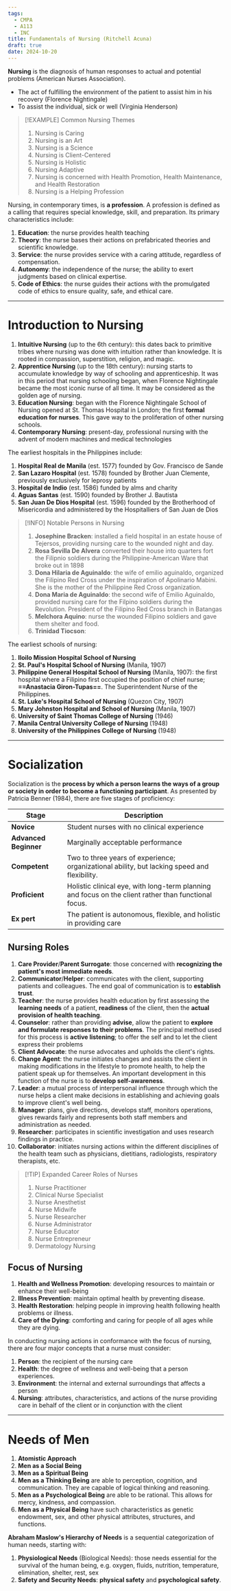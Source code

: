 ```yaml
---
tags:
  - CMPA
  - A113
  - INC
title: Fundamentals of Nursing (Ritchell Acuna)
draft: true
date: 2024-10-20
---
```

**Nursing** is the diagnosis of human responses to actual and potential problems (American Nurses Association).
- The act of fulfilling the environment of the patient to assist him in his recovery (Florence Nightingale)
- To assist the individual, sick or well (Virginia Henderson)

>[!EXAMPLE] Common Nursing Themes
>1. Nursing is Caring
>2. Nursing is an Art
>3. Nursing is a Science
>4. Nursing is Client-Centered
>5. Nursing is Holistic
>6. Nursing Adaptive
>7. Nursing is concerned with Health Promotion, Health Maintenance, and Health Restoration
>8. Nursing is a Helping Profession

Nursing, in contemporary times, is **a profession**. A profession is defined as a calling that requires special knowledge, skill, and preparation. Its primary characteristics include:
1. **Education**: the nurse provides health teaching
2. **Theory**: the nurse bases their actions on prefabricated theories and scientific knowledge.
3. **Service**: the nurse provides service with a caring attitude, regardless of compensation.
4. **Autonomy**: the independence of the nurse; the ability to exert judgments based on clinical expertise.
5. **Code of Ethics**: the nurse guides their actions with the promulgated code of ethics to ensure quality, safe, and ethical care.
___
# Introduction to Nursing
1. **Intuitive Nursing** (up to the 6th century): this dates back to primitive tribes where nursing was done with intuition rather than knowledge. It is rooted in compassion, superstition, religion, and magic.
2. **Apprentice Nursing** (up to the 18th century): nursing starts to accumulate knowledge by way of schooling and apprenticeship. It was in this period that nursing schooling began, when Florence Nightingale became the most iconic nurse of all time. It may be considered as the golden age of nursing.
3. **Education Nursing**: began with the Florence Nightingale School of Nursing opened at St. Thomas Hospital in London; the first **formal education for nurses**. This gave way to the proliferation of other nursing schools.
4. **Contemporary Nursing**: present-day, professional nursing with the advent of modern machines and medical technologies

The earliest hospitals in the Philippines include:
1. **Hospital Real de Manila** (est. 1577) founded by Gov. Francisco de Sande
2. **San Lazaro Hospital** (est. 1578) founded by Brother Juan Clemente, previously exclusively for leprosy patients
3. **Hospital de Indio** (est. 1586) funded by alms and charity
4. **Aguas Santas** (est. 1590) founded by Brother J. Bautista
5. **San Juan De Dios Hospital** (est. 1596) founded by the Brotherhood of Misericordia and administered by the Hospitalliers of San Juan de Dios

>[!INFO] Notable Persons in Nursing
>1. **Josephine Bracken**: installed a field hospital in an estate house of Tejersos, providing nursing care to the wounded night and day.
>2. **Rosa Sevilla De Alvera** converted their house into quarters fort the Filipnio soldiers during the Philippine-American Ware that broke out in 1898
>3. **Dona Hilaria de Aguinaldo**: the wife of emilio aguinaldo, organized the Filipino Red Cross under the inspiration of Apolinario Mabini. She is the mother of the Philippine Red Cross organization.
>4. **Dona Maria de Aguinaldo**: the second wife of Emilio Aguinaldo, provided nursing care for the Filpino soldiers during the Revolution. President of the Filipino Red Cross branch in Batangas
>5. **Melchora Aquino**: nurse the wounded Filipino soldiers and gave them shelter and food.
>6. **Trinidad Tiocson**:

The earliest schools of nursing:
1. **Iloilo Mission Hospital School of Nursing**
2. **St. Paul's Hospital School of Nursing** (Manila, 1907)
3. **Philippine General Hospital School of Nursing** (Manila, 1907): the first hospital where a Filipino first occupied the position of chief nurse; **==Anastacia Giron-Tupas==**. The Superintendent Nurse of the Philippines.
4. **St. Luke's Hospital School of Nursing** (Quezon City, 1907)
5. **Mary Johnston Hospital and School of Nursing** (Manila, 1907)
6. **University of Saint Thomas College of Nursing** (1946)
7. **Manila Central University College of Nursing** (1948)
8. **University of the Philippines College of Nursing** (1948)
___
# Socialization
Socialization is the **process by which a person learns the ways of a group or society in order to become a functioning participant**. As presented by Patricia Benner (1984), there are five stages of proficiency:

| Stage                 | Description                                                                                          |
| --------------------- | ---------------------------------------------------------------------------------------------------- |
| **Novice**            | Student nurses with no clinical experience                                                           |
| **Advanced Beginner** | Marginally acceptable performance                                                                    |
| **Competent**         | Two to three years of experience; organizational ability, but lacking speed and flexibility.         |
| **Proficient**        | Holistic clinical eye, with long-term planning and focus on the client rather than functional focus. |
| **Ex pert**           | The patient is autonomous, flexible, and holistic in providing care                                  |
## Nursing Roles
1. **Care Provider**/**Parent Surrogate**: those concerned with **recognizing the patient's most immediate needs**.
2. **Communicator**/**Helper**: communicates with the client, supporting patients and colleagues. The end goal of communication is to **establish trust**.
3. **Teacher**: the nurse provides health education by first assessing the **learning needs** of a patient, **readiness** of the client, then the **actual provision of health teaching**.
4. **Counselor**: rather than providing **advise**, allow the patient to **explore and formulate responses to their problems**. The principal method used for this process is **active listening**; to offer the self and to let the client express their problems
5. **Client Advocate**: the nurse advocates and upholds the client's rights.
6. **Change Agent**: the nurse initiates changes and assists the client in making modifications in the lifestyle to promote health, to help the patient speak up for themselves. An important development in this function of the nurse is to **develop self-awareness**.
7. **Leader**: a mutual process of interpersonal influence through which the nurse helps a client make decisions in establishing and achieving goals to improve client's well being.
8. **Manager**: plans, give directions, develops staff, monitors operations, gives rewards fairly and represents both staff members and administration as needed.
9. **Researcher**: participates in scientific investigation and uses research findings in practice.
10. **Collaborator**: initiates nursing actions within the different disciplines of the health team such as physicians, dietitians, radiologists, respiratory therapists, etc.
>[!TIP] Expanded Career Roles of Nurses
>1. Nurse Practitioner
>2. Clinical Nurse Specialist
>3. Nurse Anesthetist
>4. Nurse Midwife
>5. Nurse Researcher
>6. Nurse Administrator
>7. Nurse Educator
>8. Nurse Entrepreneur
>9. Dermatology Nursing

## Focus of Nursing
1. **Health and Wellness Promotion**: developing resources to maintain or enhance their well-being
2. **Illness Prevention**: maintain optimal health by preventing disease.
3. **Health Restoration**: helping people in improving health following health problems or illness.
4. **Care of the Dying**: comforting and caring for people of all ages while they are dying.

In conducting nursing actions in conformance with the focus of nursing, there are four major concepts that a nurse must consider:
1. **Person**: the recipient of the nursing care
2. **Health**: the degree of wellness and well-being that a person experiences.
3. **Environment**: the internal and external surroundings that affects a person
4. **Nursing**: attributes, characteristics, and actions of the nurse providing care in behalf of the client or in conjunction with the client
___
# Needs of Men
1. **Atomistic Approach**
2. **Men as a Social Being**
3. **Men as a Spiritual Being**
4. **Men as a Thinking Being** are able to perception, cognition, and communication. They are capable of logical thinking and reasoning.
5. **Men as a Psychological Being** are able to be rational. This allows for mercy, kindness, and compassion.
6. **Men as a Physical Being** have such characteristics as genetic endowment, sex, and other physical attributes, structures, and functions.

**Abraham Maslow's Hierarchy of Needs** is a sequential categorization of human needs, starting with:
1. **Physiological Needs** (Biological Needs): those needs essential for the survival of the human being, e.g. oxygen, fluids, nutrition, temperature, elimination, shelter, rest, sex
2. **Safety and Security Needs**: **physical safety** and **psychological safety**.